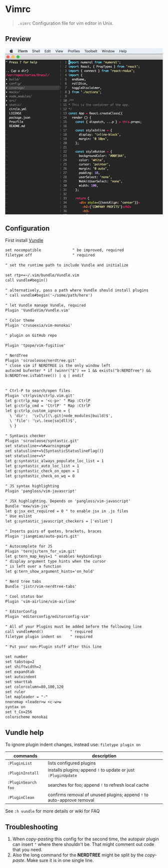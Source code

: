 # Vimrc

> `.vimrc` Configuration file for vim editor in Unix.

## Preview

![](vim-preview.png)

## Configuration

First install [Vundle](https://github.com/VundleVim/Vundle.Vim)


```
set nocompatible              " be improved, required
filetype off                  " required

" set the runtime path to include Vundle and initialize

set rtp+=~/.vim/bundle/Vundle.vim
call vundle#begin()

" alternatively, pass a path where Vundle should install plugins
" call vundle#begin('~/some/path/here')

" let Vundle manage Vundle, required
Plugin 'VundleVim/Vundle.vim'

" Color theme
Plugin 'crusoexia/vim-monokai'

" plugin on GitHub repo

Plugin 'tpope/vim-fugitive'

" NerdTree
Plugin 'scrooloose/nerdtree.git'
" close vim if NERDTREE is the only window left
autocmd bufenter * if (winnr("$") == 1 && exists("b:NERDTree") && b:NERDTree.isTabTree()) | q | endif 


" Ctrl-P to search/open files
Plugin 'ctrlpvim/ctrlp.vim.git'
let g:ctrlp_map = '<c-p>' " Map :CtrlP
let g:ctrlp_cmd = 'CtrlP' " Map :CtrlP
let g:ctrlp_custom_ignore = {
  \ 'dir':  '\v[\/](\.git|node_modules|build)$',
  \ 'file': '\v\.(exe|so|dll)$',
  \ }

" Syntaxis checker
Plugin 'scrooloose/syntastic.git'
set statusline+=%#warningmsg#
set statusline+=%{SyntasticStatuslineFlag()}
set statusline+=%*
let g:syntastic_always_populate_loc_list = 1
let g:syntastic_auto_loc_list = 1
let g:syntastic_check_on_open = 1
let g:syntastic_check_on_wq = 0

" JS syntax highlighting
Plugin 'pangloss/vim-javascript'

" JSX highlighting. Depends on 'pangloss/vim-javascript'
Bundle 'mxw/vim-jsx'
let g:jsx_ext_required = 0 " to enable jsx in .js files
" Use eslint
let g:syntastic_javascript_checkers = ['eslint'] 

" Inserts pairs of quotes, brackets, braces
Plugin 'jiangmiao/auto-pairs.git'

" Autocomplete for JS
Plugin 'ternjs/tern_for_vim.git'
let g:tern_map_keys=1 " enables keybindings
" display argument type hints when the cursor
" is left over a function
let g:tern_show_argument_hints='on_hold' 

" Nerd tree tabs
Bundle 'jistr/vim-nerdtree-tabs'

" Cool status bar
Plugin 'vim-airline/vim-airline'

" EditorConfig
Plugin 'editorconfig/editorconfig-vim'

" All of your Plugins must be added before the following line
call vundle#end()            " required
filetype plugin indent on    " required

" Put your non-Plugin stuff after this line

set number
set tabstop=2
set shiftwidth=2
set expandtab
set autoindent
set smarttab
set colorcolumn=80,100,120
set ruler
let mapleader = "-"
nnoremap <leader>w <c-w>w
syntax on
set t_Co=256
colorscheme monokai
```

## Vundle help

To ignore plugin indent changes, instead use:
`filetype plugin on`

commands | description
-------- | -----------
`:PluginList` | lists configured plugins
`:PluginInstall` | installs plugins; append `!` to update or just `:PluginUpdate`
`:PluginSearch foo` | searches for foo; append `!` to refresh local cache
`:PluginClean` | confirms removal of unused plugins; append `!` to auto-approve removal

See `:h vundle` for more details or wiki for FAQ

## Troubleshooting

1. When *copy-pasting* this config for the second time, the autopair plugin can insert `"` where there
shouldn't be.  That might comment out code that you need.
2. Also the long command for the **NERDTREE** might be split by the *copy-paste*. Make sure it is in one single line.